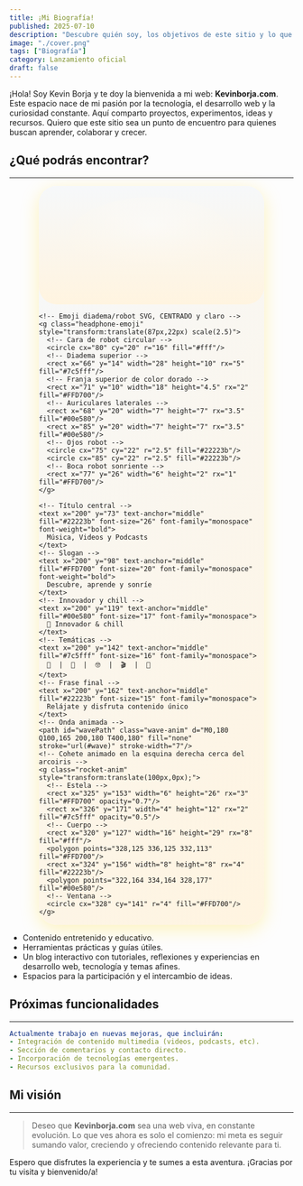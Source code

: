 ```yaml
---
title: ¡Mi Biografía!
published: 2025-07-10
description: "Descubre quién soy, los objetivos de este sitio y lo que está por venir."
image: "./cover.png"
tags: ["Biografía"]
category: Lanzamiento oficial
draft: false
---
```


¡Hola! Soy Kevin Borja y te doy la bienvenida a mi web: **Kevinborja.com**. Este espacio nace de mi pasión por la tecnología, el desarrollo web y la curiosidad constante. Aquí comparto proyectos, experimentos, ideas y recursos. Quiero que este sitio sea un punto de encuentro para quienes buscan aprender, colaborar y crecer.

## ¿Qué podrás encontrar?
---

<div class="banner-mibio">
  <svg width="400" height="210" viewBox="0 0 400 210" xmlns="http://www.w3.org/2000/svg">
    <defs>
      <linearGradient id="bg" x1="0" y1="0" x2="0" y2="1">
        <stop offset="0%" stop-color="#f6f8fa" />
        <stop offset="100%" stop-color="#fff4e0" />
      </linearGradient>
      <linearGradient id="wave" x1="0" y1="0" x2="1" y2="0">
        <stop offset="0%" stop-color="#7c5fff" />
        <stop offset="40%" stop-color="#00e580" />
        <stop offset="100%" stop-color="#FFD700" />
      </linearGradient>
      <radialGradient id="glow" cx="50%" cy="35%" r="85%">
        <stop offset="0%" stop-color="#fff" stop-opacity="0.38"/>
        <stop offset="100%" stop-color="#fff4e0" stop-opacity="0"/>
      </radialGradient>
    </defs>
    <!-- Fondo y glow -->
    <rect width="400" height="210" rx="32" fill="url(#bg)" />
    <ellipse cx="200" cy="90" rx="145" ry="70" fill="url(#glow)" />

    <!-- Emoji diadema/robot SVG, CENTRADO y claro -->
    <g class="headphone-emoji" style="transform:translate(87px,22px) scale(2.5)">
      <!-- Cara de robot circular -->
      <circle cx="80" cy="20" r="16" fill="#fff"/>
      <!-- Diadema superior -->
      <rect x="66" y="14" width="28" height="10" rx="5" fill="#7c5fff"/>
      <!-- Franja superior de color dorado -->
      <rect x="71" y="10" width="18" height="4.5" rx="2" fill="#FFD700"/>
      <!-- Auriculares laterales -->
      <rect x="68" y="20" width="7" height="7" rx="3.5" fill="#00e580"/>
      <rect x="85" y="20" width="7" height="7" rx="3.5" fill="#00e580"/>
      <!-- Ojos robot -->
      <circle cx="75" cy="22" r="2.5" fill="#22223b"/>
      <circle cx="85" cy="22" r="2.5" fill="#22223b"/>
      <!-- Boca robot sonriente -->
      <rect x="77" y="26" width="6" height="2" rx="1" fill="#FFD700"/>
    </g>

    <!-- Título central -->
    <text x="200" y="73" text-anchor="middle" fill="#22223b" font-size="26" font-family="monospace" font-weight="bold">
      Música, Videos y Podcasts
    </text>
    <!-- Slogan -->
    <text x="200" y="98" text-anchor="middle" fill="#FFD700" font-size="20" font-family="monospace" font-weight="bold">
      Descubre, aprende y sonríe
    </text>
    <!-- Innovador y chill -->
    <text x="200" y="119" text-anchor="middle" fill="#00e580" font-size="17" font-family="monospace">
      🚀 Innovador & chill
    </text>
    <!-- Temáticas -->
    <text x="200" y="142" text-anchor="middle" fill="#7c5fff" font-size="16" font-family="monospace">
      🎨  |  🎵  |  🤓  |  🎬  |  🌈
    </text>
    <!-- Frase final -->
    <text x="200" y="162" text-anchor="middle" fill="#22223b" font-size="15" font-family="monospace">
      Relájate y disfruta contenido único
    </text>
    <!-- Onda animada -->
    <path id="wavePath" class="wave-anim" d="M0,180 Q100,165 200,180 T400,180" fill="none" stroke="url(#wave)" stroke-width="7"/>
    <!-- Cohete animado en la esquina derecha cerca del arcoiris -->
    <g class="rocket-anim" style="transform:translate(100px,0px);">
      <!-- Estela -->
      <rect x="325" y="153" width="6" height="26" rx="3" fill="#FFD700" opacity="0.7"/>
      <rect x="326" y="171" width="4" height="12" rx="2" fill="#7c5fff" opacity="0.5"/>
      <!-- Cuerpo -->
      <rect x="320" y="127" width="16" height="29" rx="8" fill="#fff"/>
      <polygon points="328,125 336,125 332,113" fill="#FFD700"/>
      <rect x="324" y="156" width="8" height="8" rx="4" fill="#22223b"/>
      <polygon points="322,164 334,164 328,177" fill="#00e580"/>
      <!-- Ventana -->
      <circle cx="328" cy="141" r="4" fill="#FFD700"/>
    </g>
  </svg>
</div>

<style>
.banner-mibio {
  background: linear-gradient(135deg,#f6f8fa 0%, #fff4e0 100%);
  border-radius: 32px;
  overflow: hidden;
  width: 400px;
  margin: auto;
  box-shadow: 0 8px 32px #FFD70044;
  position: relative;
  padding-bottom: 2px;
}

/* Onda animada */
.wave-anim {
  stroke-dasharray: 900;
  stroke-dashoffset: 0;
  animation: waveBounce 2.8s infinite;
}
@keyframes waveBounce {
  0% { transform: translateY(0px);}
  18% { transform: translateY(-10px);}
  40% { transform: translateY(7px);}
  60% { transform: translateY(-4px);}
  80% { transform: translateY(2px);}
  100% { transform: translateY(0px);}
}

/* Diadema animada */
.headphone-emoji {
  animation: headphonesPulse 2.5s infinite alternate;
}
@keyframes headphonesPulse {
  0% { filter: drop-shadow(0 0 0px #FFD700);}
  80% { filter: drop-shadow(0 0 14px #FFD700);}
  100% { filter: drop-shadow(0 0 0px #FFD700);}
}

/* Cohete animado con estela */
.rocket-anim {
  animation: rocketUp 2.9s infinite cubic-bezier(.7,.2,.2,.8);
}
@keyframes rocketUp {
  0%   { transform: translateY(0);}
  14%  { transform: translateY(-20px);}
  28%  { transform: translateY(-38px);}
  50%  { transform: translateY(-18px);}
  72%  { transform: translateY(0);}
  80%  { transform: translateY(10px);}
  100% { transform: translateY(0);}
}
</style>

- Contenido entretenido y educativo.
- Herramientas prácticas y guías útiles.
- Un blog interactivo con tutoriales, reflexiones y experiencias en desarrollo web, tecnología y temas afines.
- Espacios para la participación y el intercambio de ideas.

## Próximas funcionalidades
---

```yaml
Actualmente trabajo en nuevas mejoras, que incluirán:
- Integración de contenido multimedia (videos, podcasts, etc).
- Sección de comentarios y contacto directo.
- Incorporación de tecnologías emergentes.
- Recursos exclusivos para la comunidad.
```

## Mi visión
---

> Deseo que **Kevinborja.com** sea una web viva, en constante evolución. Lo que ves ahora es solo el comienzo: mi meta es seguir sumando valor, creciendo y ofreciendo contenido relevante para ti.

Espero que disfrutes la experiencia y te sumes a esta aventura. ¡Gracias por tu visita y bienvenido/a!
